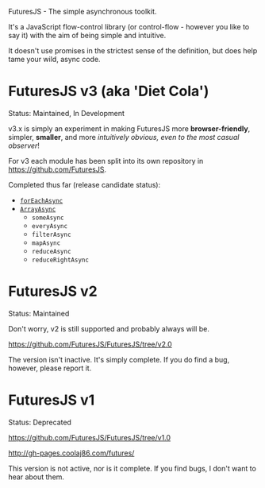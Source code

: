 FuturesJS - The simple asynchronous toolkit.

It's a JavaScript flow-control library
(or control-flow - however you like to say it)
with the aim of being simple and intuitive.

It doesn't use promises in the strictest sense
of the definition, but does help tame your wild,
async code.

FuturesJS v3 (aka 'Diet Cola')
===

Status: Maintained, In Development

v3.x is simply an experiment in making FuturesJS
more **browser-friendly**, simpler, **smaller**,
and more *intuitively obvious, even to the most casual observer*!

For v3 each module has been split into its own repository in <https://github.com/FuturesJS>.

Completed thus far (release candidate status):

  * [`forEachAsync`](https://github.com/FuturesJS/forEachAsync)
  * [`ArrayAsync`](https://github.com/FuturesJS/ArrayAsync)
    * `someAsync`
    * `everyAsync`
    * `filterAsync`
    * `mapAsync`
    * `reduceAsync`
    * `reduceRightAsync`

FuturesJS v2
===

Status: Maintained

Don't worry, v2
is still supported and probably always will be.

<https://github.com/FuturesJS/FuturesJS/tree/v2.0>

The version isn't inactive. It's simply complete.
If you do find a bug, however, please report it.

FuturesJS v1
===

Status: Deprecated

<https://github.com/FuturesJS/FuturesJS/tree/v1.0>

<http://gh-pages.coolaj86.com/futures/>

This version is not active, nor is it complete.
If you find bugs, I don't want to hear about them.
